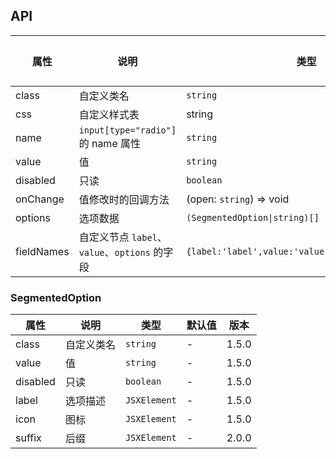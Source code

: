 ## API

| 属性       | 说明                                          | 类型                                              | 默认值 | 版本  |
| ---------- | --------------------------------------------- | ------------------------------------------------- | ------ | ----- |
| class      | 自定义类名                                    | `string`                                          | -      | 1.5.0 |
| css        | 自定义样式表                                  | string                                            | -      | 1.5.0 |
| name       | `input[type="radio"]` 的 name 属性            | `string`                                          | -      | 1.5.0 |
| value      | 值                                            | `string`                                          | -      | 1.5.0 |
| disabled   | 只读                                          | `boolean`                                         | -      | 1.5.0 |
| onChange   | 值修改时的回调方法                            | (open: `string`) => void                          | -      | 1.5.0 |
| options    | 选项数据                                      | `(SegmentedOption\|string)[]`                     | `[]`   | 1.5.0 |
| fieldNames | 自定义节点 `label`、`value`、`options` 的字段 | `{label:'label',value:'value',options:'options'}` | -      | 1.6.0 |

### SegmentedOption

| 属性     | 说明       | 类型         | 默认值 | 版本  |
| -------- | ---------- | ------------ | ------ | ----- |
| class    | 自定义类名 | `string`     | -      | 1.5.0 |
| value    | 值         | `string`     | -      | 1.5.0 |
| disabled | 只读       | `boolean`    | -      | 1.5.0 |
| label    | 选项描述   | `JSXElement` | -      | 1.5.0 |
| icon     | 图标       | `JSXElement` | -      | 1.5.0 |
| suffix   | 后缀       | `JSXElement` | -      | 2.0.0 |
